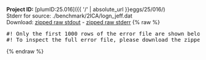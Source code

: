 **Project ID:** [plumID:25.016]({{ '/' | absolute_url }}eggs/25/016/)  
Stderr for source:  ./benchmark/2ICA/logn_jeff.dat   
Download: [zipped raw stdout](logn_jeff.dat.plumed.stdout.txt.zip) - [zipped raw stderr](logn_jeff.dat.plumed.stderr.txt.zip) 
{% raw %}
<pre>
#! Only the first 1000 rows of the error file are shown below
#! To inspect the full error file, please download the zipped raw stderr file above
</pre>
{% endraw %}
